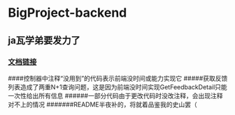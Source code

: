 # BigProject-backend
## ja瓦学弟要发力了
### [文档链接](https://5wlqbhris1.apifox.cn/)
####控制器中注释“没用到”的代码表示前端没时间或能力实现它
#####获取反馈列表造成了两重N+1查询问题，这是因为前端没时间实现GetFeedbackDetail只能一次性给出所有信息
######一部分代码由于更改代码时没改注释，会出现注释对不上的情况
#######README半夜补的，将就着品鉴我的史山罢（